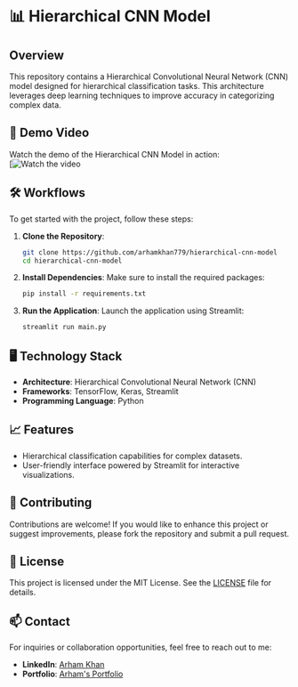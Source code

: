 # 📊 Hierarchical CNN Model

## Overview

This repository contains a Hierarchical Convolutional Neural Network (CNN) model designed for hierarchical classification tasks. This architecture leverages deep learning techniques to improve accuracy in categorizing complex data.

## 🎥 Demo Video

Watch the demo of the Hierarchical CNN Model in action:  
[![Watch the video](https://youtu.be/qltr3yen6qQ?si=way5EbxC5LAkOzpS)

## 🛠️ Workflows

To get started with the project, follow these steps:

1. **Clone the Repository**:
   ```bash
   git clone https://github.com/arhamkhan779/hierarchical-cnn-model
   cd hierarchical-cnn-model
   ```

2. **Install Dependencies**:
   Make sure to install the required packages:
   ```bash
   pip install -r requirements.txt
   ```

3. **Run the Application**:
   Launch the application using Streamlit:
   ```bash
   streamlit run main.py
   ```

## 🖥️ Technology Stack

- **Architecture**: Hierarchical Convolutional Neural Network (CNN)
- **Frameworks**: TensorFlow, Keras, Streamlit
- **Programming Language**: Python

## 📈 Features

- Hierarchical classification capabilities for complex datasets.
- User-friendly interface powered by Streamlit for interactive visualizations.

## 🤝 Contributing

Contributions are welcome! If you would like to enhance this project or suggest improvements, please fork the repository and submit a pull request.

## 📄 License

This project is licensed under the MIT License. See the [LICENSE](LICENSE) file for details.

## 📫 Contact

For inquiries or collaboration opportunities, feel free to reach out to me:

- **LinkedIn**: [Arham Khan](https://www.linkedin.com/in/arhamkhannn)
- **Portfolio**: [Arham's Portfolio](https://arhamkhan.dorik.io/)
